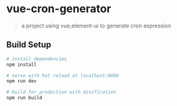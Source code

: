 # vue-cron-generator

> a project using vue,element-ui to generate cron expression

## Build Setup

``` bash
# install dependencies
npm install

# serve with hot reload at localhost:8080
npm run dev

# build for production with minification
npm run build
```


